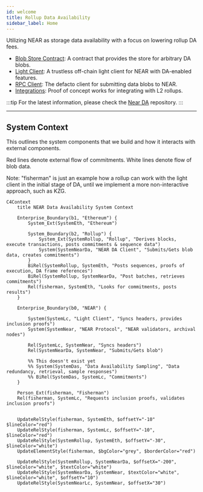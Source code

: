 ```yaml
---
id: welcome
title: Rollup Data Availability
sidebar_label: Home
---
```


Utilizing NEAR as storage data availability with a focus on lowering rollup DA fees.

- [Blob Store Contract](./blob-contract): A contract that provides the store for arbitrary DA blobs.
- [Light Client](./light-client): A trustless off-chain light client for NEAR with DA-enabled features.
- [RPC Client](./rpc): The defacto client for submitting data blobs to NEAR.
- [Integrations](./integrations): Proof of concept works for integrating with L2 rollups.

:::tip
For the latest information, please check the [Near DA](https://github.com/near/rollup-data-availability/) repository.
:::

***

## System Context

This outlines the system components that we build and how it interacts with external components.

Red lines denote external flow of commitments.
White lines denote flow of blob data.

Note: "fisherman" is just an example how a rollup can work with the light client in the initial stage of DA, until we implement a more non-interactive approach, such as KZG.

```mermaid
C4Context
    title NEAR Data Availability System Context

    Enterprise_Boundary(b1, "Ethereum") {
        System_Ext(SystemEth, "Ethereum")

        System_Boundary(b2, "Rollup") {
            System_Ext(SystemRollup, "Rollup", "Derives blocks, execute transactions, posts commitments & sequence data")
            System(SystemNearDa, "NEAR DA Client", "Submits/Gets blob data, creates commitments")
        }
        BiRel(SystemRollup, SystemEth, "Posts sequences, proofs of execution, DA frame references")
        BiRel(SystemRollup, SystemNearDa, "Post batches, retrieves commitments")
        Rel(fisherman, SystemEth, "Looks for commitments, posts results")
    }      
    
    Enterprise_Boundary(b0, "NEAR") {
        
        System(SystemLc, "Light Client", "Syncs headers, provides inclusion proofs")
        System(SystemNear, "NEAR Protocol", "NEAR validators, archival nodes")
        
        Rel(SystemLc, SystemNear, "Syncs headers")    
        Rel(SystemNearDa, SystemNear, "Submits/Gets blob")

        %% This doesn't exist yet
        %% System(SystemDas, "Data Availability Sampling", "Data redundancy, retrieval, sample responses")
        %% BiRel(SystemDas, SystemLc, "Commitments")
    }
     
    Person_Ext(fisherman, "Fisherman")
    Rel(fisherman, SystemLc, "Requests inclusion proofs, validates inclusion proofs")
      

    UpdateRelStyle(fisherman, SystemEth, $offsetY="-10" $lineColor="red")
    UpdateRelStyle(fisherman, SystemLc, $offsetY="-10", $lineColor="red")
    UpdateRelStyle(SystemRollup, SystemEth, $offsetY="-30", $lineColor="white")
    UpdateElementStyle(fisherman, $bgColor="grey", $borderColor="red")

    UpdateRelStyle(SystemRollup, SystemNearDa, $offsetX="-200", $lineColor="white", $textColor="white")
    UpdateRelStyle(SystemNearDa, SystemNear, $textColor="white", $lineColor="white", $offsetY="10")
    UpdateRelStyle(SystemNearLc, SystemNear, $offsetX="30")
```
